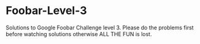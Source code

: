 # Foobar-Level-3
Solutions to Google Foobar Challenge level 3. Please do the problems first before watching solutions otherwise ALL THE FUN is lost.
